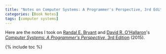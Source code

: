 ```yaml
---
title: "Notes on Computer Systems: A Programmer's Perspective, 3rd Edition"
categories: [Book Notes]
tags: [computer systems]
---
```


Here are the notes I took on [Randal E. Bryant](http://www.cs.cmu.edu/~bryant) and [David R. O'Hallaron](http://www.cs.cmu.edu/~droh)'s [*Computer Systems: A Programmer's Perspective*, 3rd Edition](https://csapp.cs.cmu.edu/) (2015).

{% include toc %}